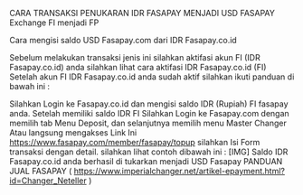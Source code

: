 CARA TRANSAKSI PENUKARAN IDR FASAPAY MENJADI USD FASAPAY
Exchange FI menjadi FP

Cara mengisi saldo USD Fasapay.com dari IDR Fasapay.co.id 

Sebelum melakukan transaksi jenis ini silahkan aktifasi akun FI (IDR Fasapay.co.id) anda
silahkan lihat cara aktifasi IDR Fasapay.co.id (FI)
Setelah akun FI IDR Fasapay.co.id anda sudah aktif silahkan ikuti panduan di bawah ini : 

Silahkan Login ke Fasapay.co.id dan mengisi saldo IDR (Rupiah) FI fasapay anda.
Setelah memiliki saldo IDR FI Silahkan Login ke Fasapay.com dengan memilih tab Menu Deposit, dan selanjutnya memilih menu Master Changer Atau langsung mengakses Link Ini https://www.fasapay.com/member/fasapay/topup
silahkan Isi Form transaksi dengan detail. silahkan lihat contoh dibawah ini : 
[​IMG]
Saldo IDR Fasapay.co.id anda berhasil di tukarkan menjadi USD Fasapay
PANDUAN JUAL FASAPAY ( https://www.imperialchanger.net/artikel-epayment.html?id=Changer_Neteller )
